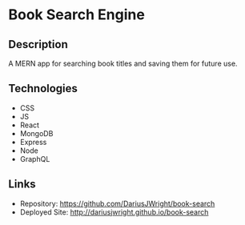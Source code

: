 # Book Search Engine

## Description
A MERN app for searching book titles and saving them for future use.


## Technologies
* CSS
* JS
* React
* MongoDB
* Express
* Node
* GraphQL


## Links
* Repository: https://github.com/DariusJWright/book-search
* Deployed Site: http://dariusjwright.github.io/book-search
